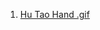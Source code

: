 1. [Hu Tao Hand .gif](https://yumenosakiacademy.tumblr.com/post/644250811663335424/im-hu-tao-wangsheng-funeral-parlor-director-let)